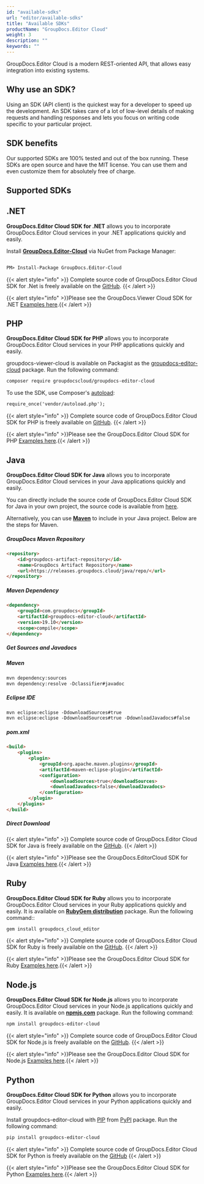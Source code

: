 ```yaml
---
id: "available-sdks"
url: "editor/available-sdks"
title: "Available SDKs"
productName: "GroupDocs.Editor Cloud"
weight: 3
description: ""
keywords: ""
---
```


GroupDocs.Editor Cloud is a modern REST-oriented API, that allows easy integration into existing systems.

## Why use an SDK? ##

Using an SDK (API client) is the quickest way for a developer to speed up the development. An SDK takes care of a lot of low-level details of making requests and handling responses and lets you focus on writing code specific to your particular project.

## SDK benefits ##

Our supported SDKs are 100% tested and out of the box running. These SDKs are open source and have the MIT license. You can use them and even customize them for absolutely free of charge.

## Supported SDKs ##

## .NET ##

**GroupDocs.Editor Cloud SDK for .NET** allows you to incorporate GroupDocs.Editor Cloud services in your .NET applications quickly and easily.

Install **[GroupDocs.Editor-Cloud](https://www.nuget.org/packages/GroupDocs.Editor-Cloud/)** via NuGet from Package Manager:

```html

PM> Install-Package GroupDocs.Editor-Cloud

```

{{< alert style="info" >}}
Complete source code of GroupDocs.Editor Cloud SDK for .Net is freely available on the [GitHub](https://github.com/groupdocs-editor-cloud/groupdocs-editor-cloud-dotnet).
{{< /alert >}}

{{< alert style="info" >}}Please see the GroupDocs.Viewer Cloud SDK for .NET [Examples here](https://github.com/groupdocs-editor-cloud/groupdocs-editor-cloud-dotnet-samples/tree/master/Examples).{{< /alert >}}

## PHP ##

**GroupDocs.Editor Cloud SDK for PHP** allows you to incorporate GroupDocs.Editor Cloud services in your PHP applications quickly and easily.

groupdocs-viewer-cloud is available on Packagist as the [groupdocs-editor-cloud](https://packagist.org/packages/groupdocscloud/groupdocs-editor-cloud) package. Run the following command:

```html
composer require groupdocscloud/groupdocs-editor-cloud
```

To use the SDK, use Composer's [autoload](https://getcomposer.org/doc/00-intro.md#autoloading):

```html
require_once('vendor/autoload.php');
```

{{< alert style="info" >}}
Complete source code of GroupDocs.Editor Cloud SDK for PHP is freely available on [GitHub](https://github.com/groupdocs-editor-cloud/groupdocs-editor-cloud-php).
{{< /alert >}}

{{< alert style="info" >}}Please see the GroupDocs.Editor Cloud SDK for PHP [Examples here](https://github.com/groupdocs-editor-cloud/groupdocs-editor-cloud-php/tree/master/tests/GroupDocs/Editor/ApiTests).{{< /alert >}}

## Java ##

**GroupDocs.Editor Cloud SDK for Java** allows you to incorporate GroupDocs.Editor Cloud services in your Java applications quickly and easily.

You can directly include the source code of GroupDocs.Editor Cloud SDK for Java in your own project, the source code is available from [here](https://github.com/groupdocs-editor-cloud/groupdocs-editor-cloud-java).

Alternatively, you can use **[Maven](https://releases.groupdocs.cloud/java/repo/com/groupdocs/groupdocs-editor-cloud/)** to include in your Java project. Below are the steps for Maven.

##### GroupDocs Maven Repository #####

```html
<repository>
    <id>groupdocs-artifact-repository</id>
    <name>GroupDocs Artifact Repository</name>
    <url>https://releases.groupdocs.cloud/java/repo/</url>
</repository>
```

##### Maven Dependency #####

```html
<dependency>
    <groupId>com.groupdocs</groupId>
    <artifactId>groupdocs-editor-cloud</artifactId>
    <version>19.10</version>
    <scope>compile</scope>
</dependency>
```

##### Get Sources and Javadocs #####

##### Maven #####

```html
mvn dependency:sources
mvn dependency:resolve -Dclassifier#javadoc
```

##### Eclipse IDE #####

```html
mvn eclipse:eclipse -DdownloadSources#true
mvn eclipse:eclipse -DdownloadSources#true -DdownloadJavadocs#false
```

##### pom.xml #####

```html
<build>
    <plugins>
        <plugin>
            <groupId>org.apache.maven.plugins</groupId>
            <artifactId>maven-eclipse-plugin</artifactId>
            <configuration>
                <downloadSources>true</downloadSources>
                <downloadJavadocs>false</downloadJavadocs>
            </configuration>
        </plugin>
    </plugins>
</build>
```

##### Direct Download #####

{{< alert style="info" >}}
Complete source code of GroupDocs.Editor Cloud SDK for Java is freely available on the [GitHub](https://github.com/groupdocs-editor-cloud/groupdocs-editor-cloud-java).
{{< /alert >}}

{{< alert style="info" >}}Please see the GroupDocs.EditorCloud SDK for Java [Examples here](https://github.com/groupdocs-editor-cloud/groupdocs-editor-cloud-java/tree/master/src/test/java/com/groupdocs/cloud/editor/api).{{< /alert >}}

## Ruby ##

**GroupDocs.Editor Cloud SDK for Ruby** allows you to incorporate GroupDocs.Editor Cloud services in your Ruby applications quickly and easily.
It is available on **[RubyGem distribution](https://rubygems.org/gems/groupdocs_editor_cloud)** package. Run the following command::

```html
gem install groupdocs_cloud_editor
```

{{< alert style="info" >}}
Complete source code of GroupDocs.Editor Cloud SDK for Ruby is freely available on the [GitHub](https://github.com/groupdocs-editor-cloud/groupdocs-editor-cloud-ruby).
{{< /alert >}}

{{< alert style="info" >}}Please see the GroupDocs.Editor Cloud SDK for Ruby [Examples here](https://github.com/groupdocs-editor-cloud/groupdocs-Editor-cloud-ruby/tree/master/test/api).{{< /alert >}}

## Node.js ##

**GroupDocs.Editor Cloud SDK for Node.js** allows you to incorporate GroupDocs.Editor Cloud services in your Node.js applications quickly and easily. It is available on **[npmjs.com](https://www.npmjs.com/package/groupdocs-editor-cloud)** package. Run the following command:

```html
npm install groupdocs-editor-cloud
```

{{< alert style="info" >}}
Complete source code of GroupDocs.Editor Cloud SDK for Node.js is freely available on the [GitHub](https://github.com/groupdocs-Editor-cloud/groupdocs-editor-cloud-node).
{{< /alert >}}

{{< alert style="info" >}}Please see the GroupDocs.Editor Cloud SDK for Node.js [Examples here](https://github.com/groupdocs-editor-cloud/groupdocs-editor-cloud-node-samples/tree/master/Examples).{{< /alert >}}

## Python ##

**GroupDocs.Editor Cloud SDK for Python** allows you to incorporate GroupDocs.Editor Cloud services in your Python applications quickly and easily.

Install groupdocs-editor-cloud with [PIP](https://pypi.org/project/pip/) from [PyPI](https://pypi.org/project/groupdocs-editor-cloud/) package. Run the following command:

```html
pip install groupdocs-editor-cloud
```

{{< alert style="info" >}}
Complete source code of GroupDocs.Editor Cloud SDK for Python is freely available on the [GitHub](https://github.com/groupdocs-editor-cloud/groupdocs-editor-cloud-python)
{{< /alert >}}

{{< alert style="info" >}}Please see the GroupDocs.Editor Cloud SDK for Python [Examples here](https://github.com/groupdocs-editor-cloud/groupdocs-editor-cloud-python/tree/master/test/apis).{{< /alert >}}
